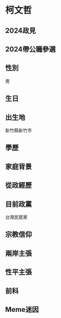 # 柯文哲

## 2024政見

## 2024帶公職參選

## 性別

男

## 生日

## 出生地

新竹縣新竹市

## 學歷

## 家庭背景

## 從政經歷

## 目前政黨

台灣民眾黨

## 宗教信仰

## 兩岸主張

## 性平主張

## 前科

## Meme迷因
